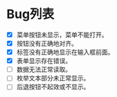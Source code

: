 # Bug列表

- [X] 菜单按钮未显示，菜单不能打开。
- [X] 按钮没有正确地对齐。
- [X] 标签没有正确地显示在输入框前面。
- [X] 表单显示存在错误。
- [ ] 数据无法正常读取。
- [ ] 枚举文本部分未正常显示。
- [ ] 后退按钮不起效或不显示。
